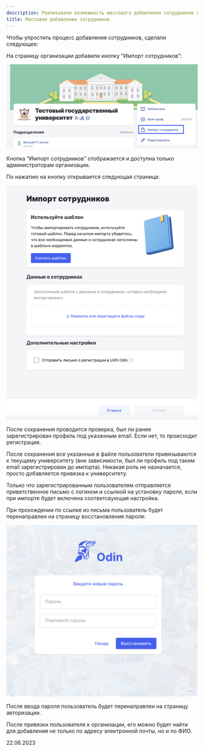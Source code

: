 ```yaml
---
description: Реализовали возможность массового добавления сотрудников организации
title: Массовое добавление сотрудников
---
```


Чтобы упростить процесс добавления сотрудников, сделали следующее:

На страницу организации добавили кнопку “Импорт сотрудников”:

![](<../../.gitbook/assets/image (4) (1) (5).png>)



Кнопка “Импорт сотрудников” отображается и доступна только администраторам  организации.

По нажатию на кнопку открывается следующая страница:

![](<../../.gitbook/assets/image (5) (8).png>)

После сохранения проводится проверка, был ли ранее зарегистрирован профиль под указанным email. Если нет, то происходит регистрация.

После сохранения все указанные в файле пользователи привязываются к текущему университету (вне зависимости, был ли профиль под таким email зарегистрирован до импорта). Никакая роль не назначается, просто добавляется привязка к университету.

Только что зарегистрированным пользователям отправляется приветственное письмо с логином и ссылкой на установку пароля, если при импорте будет включена соответсвующая настройка.

При прохождении по ссылке из письма пользователь будет перенаправлен на страницу восстановления пароля:

![](<../../.gitbook/assets/image (9) (3).png>)

После ввода пароля пользователь будет перенаправлен на страницу авторизации.

После привязки пользователя к организации, его можно будет найти для добавления не только по адресу электронной почты, но и по ФИО.

22\.06.2023